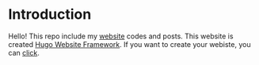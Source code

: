 # Introduction
Hello! This repo include my [website](https://ruchan.me) codes and posts. This website is created [Hugo Website Framework](https://gohugo.io/). 
If you want to create your webiste, you can [click](https://gohugo.io/getting-started/quick-start/).
